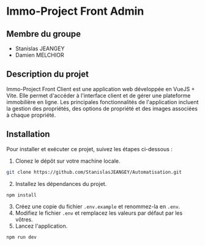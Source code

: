 # Immo-Project Front Admin

## Membre du groupe

-   Stanislas JEANGEY
-  Damien MELCHIOR

## Description du projet

Immo-Project Front Client est une application web développée en VueJS + Vite. Elle permet d'accéder à l'interface client et de gérer une plateforme immobilière en ligne. Les principales fonctionnalités de l'application incluent la gestion des propriétés, des options de propriété et des images associées à chaque propriété.

## Installation

Pour installer et exécuter ce projet, suivez les étapes ci-dessous :

1. Clonez le dépôt sur votre machine locale.

```bash
git clone https://github.com/StanislasJEANGEY/Automatisation.git
```

2. Installez les dépendances du projet.

```bash
npm install
```

3. Créez une copie du fichier `.env.example` et renommez-la en `.env`.
4. Modifiez le fichier `.env` et remplacez les valeurs par défaut par les vôtres.
5. Lancez l'application.

```bash
npm run dev
```